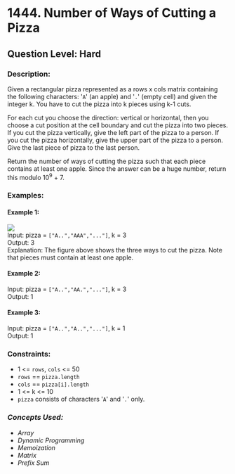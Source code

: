 # 1444. Number of Ways of Cutting a Pizza
## Question Level: Hard
### Description:
Given a rectangular pizza represented as a rows x cols matrix containing the following characters: '`A`' (an apple) and '`.`' (empty cell) and given the integer k. You have to cut the pizza into k pieces using k-1 cuts. 

For each cut you choose the direction: vertical or horizontal, then you choose a cut position at the cell boundary and cut the pizza into two pieces. If you cut the pizza vertically, give the left part of the pizza to a person. If you cut the pizza horizontally, give the upper part of the pizza to a person. Give the last piece of pizza to the last person.

Return the number of ways of cutting the pizza such that each piece contains at least one apple. Since the answer can be a huge number, return this modulo 10<sup>9</sup> + 7.

### Examples:
#### Example 1:

<img src="https://assets.leetcode.com/uploads/2020/04/23/ways_to_cut_apple_1.png"><br>
Input: pizza = `["A..","AAA","..."]`, k = 3<br>
Output: 3 <br>
Explanation: The figure above shows the three ways to cut the pizza. Note that pieces must contain at least one apple.<br>
#### Example 2:

Input: pizza = `["A..","AA.","..."]`, k = 3<br>
Output: 1<br>
#### Example 3:

Input: pizza = `["A..","A..","..."]`, k = 1<br>
Output: 1<br>

### Constraints:

- 1 <= `rows`, `cols` <= 50
- `rows` == `pizza.length`
- `cols` == `pizza[i].length`
- 1 <= k <= 10
- `pizza` consists of characters '`A`' and '`.`' only.

### <i>Concepts Used:
- Array
- Dynamic Programming
- Memoization
- Matrix
- Prefix Sum </i>